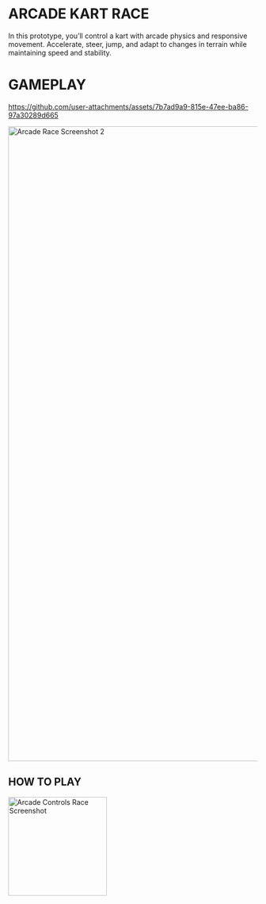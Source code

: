 # ARCADE KART RACE

In this prototype, you’ll control a kart with arcade physics and responsive movement. Accelerate, steer, jump, and adapt to changes in terrain while maintaining speed and stability.

# GAMEPLAY
https://github.com/user-attachments/assets/7b7ad9a9-815e-47ee-ba86-97a30289d665

<img width="1280" alt="Arcade Race Screenshot 2" src="https://github.com/user-attachments/assets/42a4c777-f1cc-48d3-89f4-fa7d61a6a7e7" />

## HOW TO PLAY

<img width="199" alt="Arcade Controls Race Screenshot" src="https://github.com/user-attachments/assets/01037604-afb5-4b3d-a2d4-ff5adc4f943f" />

